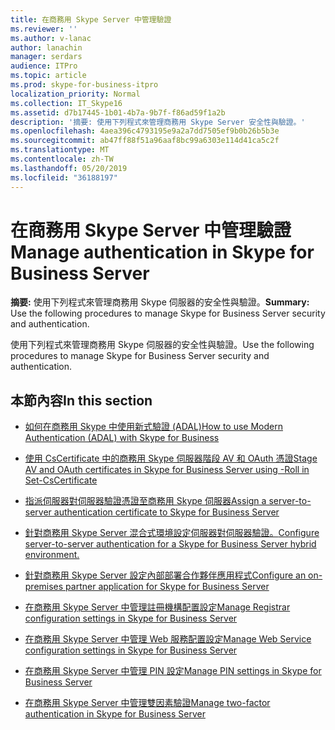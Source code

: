 ```yaml
---
title: 在商務用 Skype Server 中管理驗證
ms.reviewer: ''
ms.author: v-lanac
author: lanachin
manager: serdars
audience: ITPro
ms.topic: article
ms.prod: skype-for-business-itpro
localization_priority: Normal
ms.collection: IT_Skype16
ms.assetid: d7b17445-1b01-4b7a-9b7f-f86ad59f1a2b
description: '摘要: 使用下列程式來管理商務用 Skype Server 安全性與驗證。'
ms.openlocfilehash: 4aea396c4793195e9a2a7dd7505ef9b0b26b5b3e
ms.sourcegitcommit: ab47ff88f51a96aaf8bc99a6303e114d41ca5c2f
ms.translationtype: MT
ms.contentlocale: zh-TW
ms.lasthandoff: 05/20/2019
ms.locfileid: "36188197"
---
```

# <a name="manage-authentication-in-skype-for-business-server"></a><span data-ttu-id="f09d7-103">在商務用 Skype Server 中管理驗證</span><span class="sxs-lookup"><span data-stu-id="f09d7-103">Manage authentication in Skype for Business Server</span></span>
 
<span data-ttu-id="f09d7-104">**摘要:** 使用下列程式來管理商務用 Skype 伺服器的安全性與驗證。</span><span class="sxs-lookup"><span data-stu-id="f09d7-104">**Summary:** Use the following procedures to manage Skype for Business Server security and authentication.</span></span>
  
<span data-ttu-id="f09d7-105">使用下列程式來管理商務用 Skype 伺服器的安全性與驗證。</span><span class="sxs-lookup"><span data-stu-id="f09d7-105">Use the following procedures to manage Skype for Business Server security and authentication.</span></span>
  
## <a name="in-this-section"></a><span data-ttu-id="f09d7-106">本節內容</span><span class="sxs-lookup"><span data-stu-id="f09d7-106">In this section</span></span>

- [<span data-ttu-id="f09d7-107">如何在商務用 Skype 中使用新式驗證 (ADAL)</span><span class="sxs-lookup"><span data-stu-id="f09d7-107">How to use Modern Authentication (ADAL) with Skype for Business</span></span>](use-adal.md)
    
- [<span data-ttu-id="f09d7-108">使用 CsCertificate 中的商務用 Skype 伺服器階段 AV 和 OAuth 憑證</span><span class="sxs-lookup"><span data-stu-id="f09d7-108">Stage AV and OAuth certificates in Skype for Business Server using -Roll in Set-CsCertificate</span></span>](stage-av-and-oauth-certificates.md)
    
- [<span data-ttu-id="f09d7-109">指派伺服器對伺服器驗證憑證至商務用 Skype 伺服器</span><span class="sxs-lookup"><span data-stu-id="f09d7-109">Assign a server-to-server authentication certificate to Skype for Business Server</span></span>](assign-a-server-to-server-certificate.md)

- [<span data-ttu-id="f09d7-110">針對商務用 Skype Server 混合式環境設定伺服器對伺服器驗證。</span><span class="sxs-lookup"><span data-stu-id="f09d7-110">Configure server-to-server authentication for a Skype for Business Server hybrid environment.</span></span>](configure-a-hybrid-environment.md)

- [<span data-ttu-id="f09d7-111">針對商務用 Skype Server 設定內部部署合作夥伴應用程式</span><span class="sxs-lookup"><span data-stu-id="f09d7-111">Configure an on-premises partner application for Skype for Business Server</span></span>](configure-an-on-premises-partner-app.md)
    
- [<span data-ttu-id="f09d7-112">在商務用 Skype Server 中管理註冊機構配置設定</span><span class="sxs-lookup"><span data-stu-id="f09d7-112">Manage Registrar configuration settings in Skype for Business Server</span></span>](registrar-configuration-settings.md)
    
- [<span data-ttu-id="f09d7-113">在商務用 Skype Server 中管理 Web 服務配置設定</span><span class="sxs-lookup"><span data-stu-id="f09d7-113">Manage Web Service configuration settings in Skype for Business Server</span></span>](web-service-configuration-settings.md)
    
- [<span data-ttu-id="f09d7-114">在商務用 Skype Server 中管理 PIN 設定</span><span class="sxs-lookup"><span data-stu-id="f09d7-114">Manage PIN settings in Skype for Business Server</span></span>](pin-settings.md)
    
- [<span data-ttu-id="f09d7-115">在商務用 Skype Server 中管理雙因素驗證</span><span class="sxs-lookup"><span data-stu-id="f09d7-115">Manage two-factor authentication in Skype for Business Server</span></span>](two-factor-authentication.md)
    

